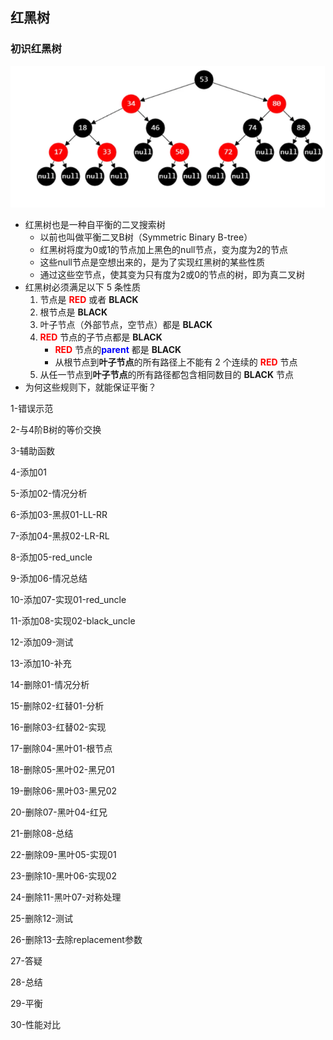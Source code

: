 ## 红黑树

### 初识红黑树

![](./images/红黑树0.png)

+ 红黑树也是一种自平衡的二叉搜索树
  - 以前也叫做平衡二叉B树（Symmetric Binary B-tree）
  - 红黑树将度为0或1的节点加上黑色的null节点，变为度为2的节点
  - 这些null节点是空想出来的，是为了实现红黑树的某些性质
  - 通过这些空节点，使其变为只有度为2或0的节点的树，即为真二叉树
+ 红黑树必须满足以下 5 条性质
  1. 节点是 <font color=red>**RED**</font> 或者 **BLACK**
  2. 根节点是 **BLACK**
  3. 叶子节点（外部节点，空节点）都是 **BLACK**
  4. <font color=red>**RED**</font> 节点的子节点都是 **BLACK**
     - <font color=red>**RED**</font> 节点的<font color=blue>**parent**</font>  都是 **BLACK**
     - 从根节点到**叶子节点**的所有路径上不能有 2 个连续的 <font color=red>**RED**</font> 节点
  5. 从任一节点到**叶子节点**的所有路径都包含相同数目的 **BLACK** 节点
+ 为何这些规则下，就能保证平衡？





1-错误示范

2-与4阶B树的等价交换

3-辅助函数

4-添加01

5-添加02-情况分析

6-添加03-黑叔01-LL-RR

7-添加04-黑叔02-LR-RL

8-添加05-red_uncle

9-添加06-情况总结

10-添加07-实现01-red_uncle

11-添加08-实现02-black_uncle

12-添加09-测试

13-添加10-补充

14-删除01-情况分析

15-删除02-红替01-分析

16-删除03-红替02-实现

17-删除04-黑叶01-根节点

18-删除05-黑叶02-黑兄01

19-删除06-黑叶03-黑兄02

20-删除07-黑叶04-红兄

21-删除08-总结

22-删除09-黑叶05-实现01

23-删除10-黑叶06-实现02

24-删除11-黑叶07-对称处理

25-删除12-测试

26-删除13-去除replacement参数

27-答疑

28-总结

29-平衡

30-性能对比